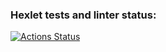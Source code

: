 ### Hexlet tests and linter status:
[![Actions Status](https://github.com/AngelinaMes/frontend-project-44/actions/workflows/hexlet-check.yml/badge.svg)](https://github.com/AngelinaMes/frontend-project-44/actions)